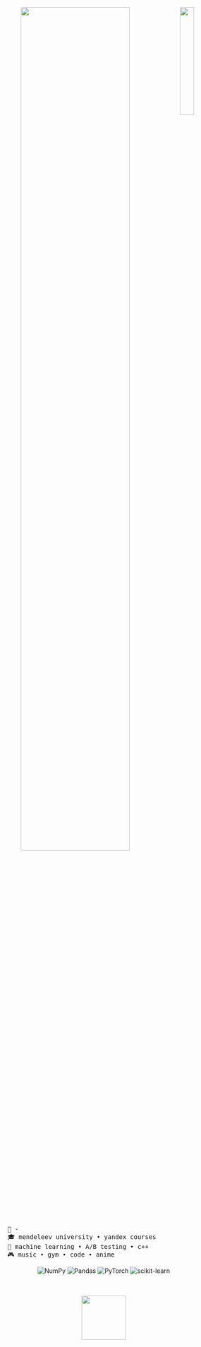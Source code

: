 <div align="center">
<img src="https://i.pinimg.com/originals/60/2d/d9/602dd92f81bb1149f403e207ca2d804b.gif" width="25%" align="right" />
<img src="https://readme-typing-svg.demolab.com?font=Inconsolata&weight=500&size=50&duration=4000&color=D6759E&center=false&vCenter=true&multiline=true&repeat=false&random=false&width=1300&height=140&lines=hi!!;19+yo+|+data+analyst+✦" width="70%" />
<br><br>
<pre align="left">
    💼 -
    🎓 mendeleev university • yandex courses 
    📖 machine learning • A/B testing • c++
    🎮 music • gym • code • anime
</pre>

![NumPy](https://img.shields.io/badge/NumPy-D6759E?style=for-the-badge&logo=numpy&logoColor=white)
![Pandas](https://img.shields.io/badge/Pandas-D6759E?style=for-the-badge&logo=pandas&logoColor=white)
![PyTorch](https://img.shields.io/badge/PyTorch-D6759E?style=for-the-badge&logo=PyTorch&logoColor=white)
![scikit-learn](https://img.shields.io/badge/scikitlearn-D6759E?style=for-the-badge&logo=scikit-learn&logoColor=white)

<br><br>
<img src="https://i.pinimg.com/originals/c4/95/14/c495143c99f68bd9e5c161882216e9d7.gif" height="100" />
</div>

